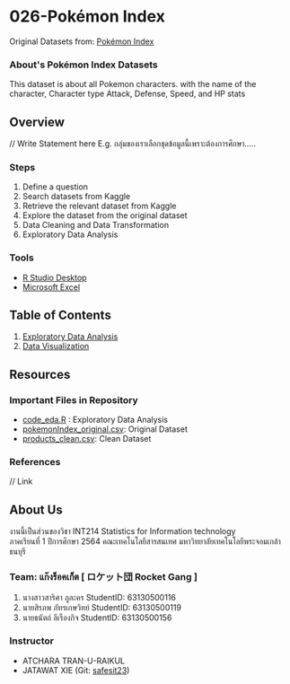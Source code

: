 # 026-Pokémon Index

Original Datasets from: [Pokémon Index](https://www.kaggle.com/brendan45774/pokmon-index-database?select=pokemon.csv)

### About's Pokémon Index Datasets

This dataset is about all Pokemon characters. with the name of the character, Character type Attack, Defense, Speed, and HP stats

## Overview

// Write Statement here
E.g. กลุ่มของเราเลือกชุดข้อมูลนี้เพราะต้องการศึกษา.....

### Steps

1. Define a question
2. Search datasets from Kaggle
3. Retrieve the relevant dataset from Kaggle
4. Explore the dataset from the original dataset
5. Data Cleaning and Data Transformation
6. Exploratory Data Analysis

### Tools

- [R Studio Desktop](https://www.rstudio.com/)
- [Microsoft Excel](https://www.microsoft.com/en-us/microsoft-365/excel)

## Table of Contents

1. [Exploratory Data Analysis](./01_explore.md)
2. [Data Visualization]()

## Resources

### Important Files in Repository

- [code_eda.R](./code_eda.R) : Exploratory Data Analysis
- [pokemonIndex_original.csv](./pokemonIndex_original.csv): Original Dataset
- [products_clean.csv](./products_original.csv): Clean Dataset

### References

// Link

## About Us

งานนี้เป็นส่วนของวิชา INT214 Statistics for Information technology <br/> ภาคเรียนที่ 1 ปีการศึกษา 2564 คณะเทคโนโลยีสารสนเทศ มหาวิทยาลัยเทคโนโลยีพระจอมเกล้าธนบุรี

### Team: แก๊งร็อคเก็ต [ ロケット団 Rocket Gang ]
1. นางสาวสาริศา  ภูละคร       StudentID: 63130500116
2. นายสิรภพ     ภัทรเกษวิทย์   StudentID: 63130500119
3. นายธนัตถ์     ลีเรืองกิจ      StudentID: 63130500156


### Instructor

- ATCHARA TRAN-U-RAIKUL
- JATAWAT XIE (Git: [safesit23](https://github.com/safesit23))








